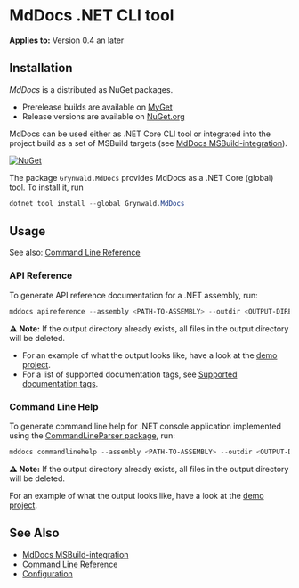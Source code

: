 # MdDocs .NET CLI tool

**Applies to:** Version 0.4 an later

## Installation

*MdDocs* is a distributed as NuGet packages.

- Prerelease builds are available on [MyGet](https://www.myget.org/feed/ap0llo-mddocs/package/nuget/Grynwald.Utilities)
- Release versions are available on [NuGet.org](https://www.nuget.org/packages/Grynwald.MdDocs)

MdDocs can be used either as .NET Core CLI tool or integrated into
the project build as a set of MSBuild targets (see [MdDocs MSBuild-integration](./msbuild-integration.md)).

[![NuGet](https://img.shields.io/nuget/v/Grynwald.MdDocs.svg)](https://www.nuget.org/packages/Grynwald.MdDocs)

The package `Grynwald.MdDocs` provides MdDocs as a .NET Core (global) tool.
To install it, run

```ps1
dotnet tool install --global Grynwald.MdDocs
```

## Usage

See also: [Command Line Reference](./commandline/index.md)

### API Reference

To generate API reference documentation for a .NET assembly, run:

```ps1
mddocs apireference --assembly <PATH-TO-ASSEMBLY> --outdir <OUTPUT-DIRECTORY>
```

**⚠️ Note:** If the output directory already exists, all files in the output directory will be deleted.

- For an example of what the output looks like, have a look at the [demo project](./demoprojects/api/DemoProject/index.md).
- For a list of supported documentation tags, see [Supported documentation tags](./apireference/tags.md).

### Command Line Help

To generate command line help for .NET console application implemented using
the [CommandLineParser package](https://www.nuget.org/packages/CommandLineParser/),
run:

```ps1
mddocs commandlinehelp --assembly <PATH-TO-ASSEMBLY> --outdir <OUTPUT-DIRECTORY>
```

**⚠️ Note:** If the output directory already exists, all files in the output directory will be deleted.

For an example of what the output looks like, have a look at the [demo project](./demoprojects/commandline/index.md).

## See Also

- [MdDocs MSBuild-integration](./msbuild-integration.md)
- [Command Line Reference](./commandline/index.md)
- [Configuration](./configuration/README.md)
